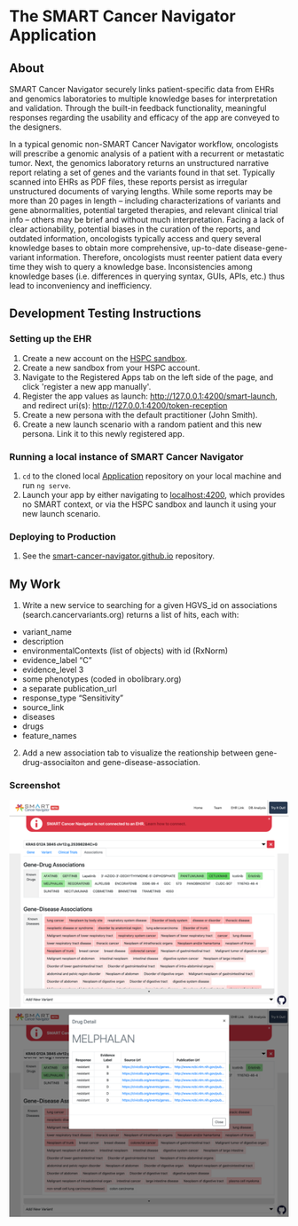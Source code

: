 # The SMART Cancer Navigator Application

## About

SMART Cancer Navigator securely links patient-specific data from EHRs and genomics laboratories to multiple knowledge bases for interpretation and validation. Through the built-in feedback functionality, meaningful responses regarding the usability and efficacy of the app are conveyed to the designers. 

In a typical genomic non-SMART Cancer Navigator workflow, oncologists will prescribe a genomic analysis of a patient with a recurrent or metastatic tumor. Next, the genomics laboratory returns an unstructured narrative report relating a set of genes and the variants found in that set. Typically scanned into EHRs as PDF files, these reports persist as irregular unstructured documents of varying lengths. While some reports may be more than 20 pages in length – including characterizations of variants and gene abnormalities, potential targeted therapies, and relevant clinical trial info – others may be brief and without much interpretation. Facing a lack of clear actionability, potential biases in the curation of the reports, and outdated information, oncologists typically access and query several knowledge bases to obtain more comprehensive, up-to-date disease-gene-variant information. Therefore, oncologists must reenter patient data every time they wish to query a knowledge base. Inconsistencies among knowledge bases (i.e. differences in querying syntax, GUIs, APIs, etc.) thus lead to inconveniency and inefficiency. 


## Development Testing Instructions 
### Setting up the EHR
1. Create a new account on the [HSPC sandbox](sandbox.hspconsortium.org).  
2. Create a new sandbox from your HSPC account.  
3. Navigate to the Registered Apps tab on the left side of the page, and click 'register a new app manually'.  
4. Register the app values as launch: http://127.0.0.1:4200/smart-launch, and redirect uri(s): http://127.0.0.1:4200/token-reception
5. Create a new persona with the default practitioner (John Smith).  
6. Create a new launch scenario with a random patient and this new persona.  Link it to this newly registered app. 


### Running a local instance of SMART Cancer Navigator
1. ```cd``` to the cloned local [Application](https://github.com/smart-cancer-navigator/Application) repository on your local machine and run ```ng serve```.  
2. Launch your app by either navigating to [localhost:4200](http://localhost:4200), which provides no SMART context, or via the HSPC sandbox and launch it using your new launch scenario.  


### Deploying to Production
1. See the [smart-cancer-navigator.github.io](https://github.com/smart-cancer-navigator/smart-cancer-navigator.github.io) repository.

## My Work
1. Write a new service to searching for a given HGVS_id on associations (search.cancervariants.org) returns a list of hits, each with:
  - variant_name 
  - description
  - environmentalContexts (list of objects) with id (RxNorm)
  - evidence_label “C”
  - evidence_level 3
  - some phenotypes (coded in obolibrary.org)
  - a separate publication_url
  - response_type “Sensitivity”
  - source_link
  - diseases
  - drugs
  - feature_names

2. Add a new association tab to visualize the reationship between gene-drug-associaiton and gene-disease-association.

### Screenshot
![screenshot](./screenshot/1.png)
![screenshot](./screenshot/2.png)
